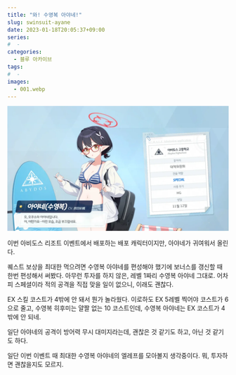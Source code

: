 ```yaml
---
title: "와! 수영복 아야네!"
slug: swinsuit-ayane
date: 2023-01-18T20:05:37+09:00
series:
#  - 
categories:
  - 블루 아카이브
tags:
#  - 
images:
  - 001.webp
---
```


![](001.webp)

이번 아비도스 리조트 이벤트에서 배포하는 배포 캐릭터이지만, 아야네가 귀여워서 올린다.

퀘스트 보상을 최대한 먹으려면 수영복 아야네를 편성해야 했기에 보너스를 갱신할 때 한번 편성해서 써봤다. 아무런 투자를 하지 않은, 레벨 1짜리 수영복 아야네 그대로. 어차피 스페셜이라 적의 공격을 직접 맞을 일이 없으니, 이래도 괜찮다.

EX 스킬 코스트가 4밖에 안 돼서 뭔가 놀라웠다. 이로하도 EX 5레벨 찍어야 코스트가 6으로 줄고, 수영복 히후미는 얄짤 없는 10 코스트인데, 수영복 아야네는 EX 코스트가 4밖에 안 되네.

일단 아야네의 공격이 방어력 무시 대미지라는데, 괜찮은 것 같기도 하고, 아닌 것 같기도 하다.

일단 이번 이벤트 때 최대한 수영복 아야네의 엘레프를 모아볼지 생각중이다. 뭐, 투자하면 괜찮을지도 모르지.
